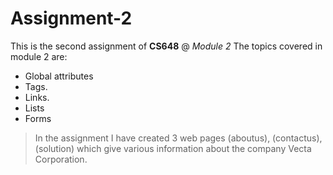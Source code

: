 # Assignment-2
 
This is the second assignment of **CS648** @ _Module 2_
The topics covered in module 2 are:
 * Global attributes
 * Tags.
 * Links.
 * Lists  
 * Forms

> In the assignment I have created 3 web pages (aboutus), (contactus), (solution) which give various information about the company Vecta Corporation.